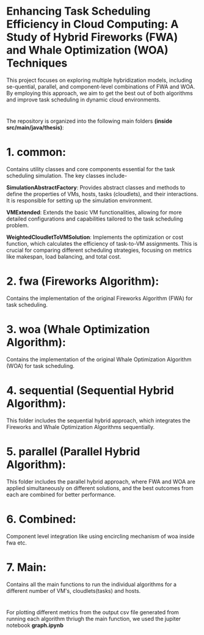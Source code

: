 # Enhancing Task Scheduling Efficiency in Cloud Computing: A Study of Hybrid Fireworks (FWA) and Whale Optimization (WOA) Techniques

This project focuses on exploring multiple hybridization models, including se-quential, parallel, and component-level combinations of FWA and WOA. By employing this
approach, we aim to get the best out of both algorithms and improve task scheduling in dynamic cloud environments. 

#

The repository is organized into the following main folders **(inside src/main/java/thesis)**:

# 1. common:
Contains utility classes and core components essential for the task scheduling simulation. The key classes include-

**SimulationAbstractFactory**: Provides abstract classes and methods to define the properties of VMs, hosts, tasks (cloudlets), and their interactions. It is responsible for setting up the simulation environment.

**VMExtended**: Extends the basic VM functionalities, allowing for more detailed configurations and capabilities tailored to the task scheduling problem.

**WeightedCloudletToVMSolution**: Implements the optimization or cost function, which calculates the efficiency of task-to-VM assignments. This is crucial for comparing different scheduling strategies, focusing on metrics like makespan, load balancing, and total cost.

# 2. fwa (Fireworks Algorithm):
Contains the implementation of the original Fireworks Algorithm (FWA) for task scheduling.

# 3. woa (Whale Optimization Algorithm):
Contains the implementation of the original Whale Optimization Algorithm (WOA) for task scheduling.

# 4. sequential (Sequential Hybrid Algorithm):
This folder includes the sequential hybrid approach, which integrates the Fireworks and Whale Optimization Algorithms sequentially.

# 5. parallel (Parallel Hybrid Algorithm):
This folder includes the parallel hybrid approach, where FWA and WOA are applied simultaneously on different solutions, and the best outcomes from each are combined for better performance.

# 6. Combined:
Component level integration like using encircling mechanism of woa inside fwa etc.

# 7. Main:  
Contains all the main functions to run the individual algorithms for a different number of VM's, cloudlets(tasks) and hosts. 

#

For plotting different metrics from the output csv file generated from running each algorithm thriugh the main function, we used the jupiter notebook **graph.ipynb**

